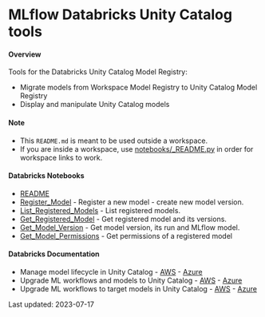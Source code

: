# MLflow Databricks Unity Catalog tools

#### Overview

Tools for the Databricks Unity Catalog Model Registry:
* Migrate models from Workspace Model Registry to Unity Catalog Model Registry
* Display and manipulate Unity Catalog models

#### Note
* This `README.md` is meant to be used outside a workspace. 
* If you are inside a workspace, use [notebooks/_README.py](notebooks/_README.py) in order for workspace links to work.

#### Databricks Notebooks
*  [README](notebooks/_README.py)
* [Register_Model](notebooks/Register_Model.py) - Register a new model - create new model version.
* [List_Registered_Models](notebooks/List_Registered_Models.py) - List registered models.
* [Get_Registered_Model](notebooks/Get_Registered_Model.py) - Get registered model and its versions.
* [Get_Model_Version](notebooks/Get_Model_Version.py) - Get model version, its run and MLflow model.
* [Get_Model_Permissions](notebooks/Get_Model_Permissions.py) - Get permissions of a registered model

#### Databricks Documentation

* Manage model lifecycle in Unity Catalog - [AWS](https://docs.databricks.com/machine-learning/manage-model-lifecycle/index.html) - [Azure](https://learn.microsoft.com/en-us/azure/databricks/machine-learning/manage-model-lifecycle/)
* Upgrade ML workflows and models to Unity Catalog - [AWS](https://docs.databricks.com/machine-learning/manage-model-lifecycle/upgrade-to-uc/index.html) - [Azure](https://learn.microsoft.com/en-us/azure/databricks/machine-learning/manage-model-lifecycle/upgrade-to-uc/)
* Upgrade ML workflows to target models in Unity Catalog - [AWS](https://docs.databricks.com/machine-learning/manage-model-lifecycle/upgrade-to-uc/upgrade-workflows.html) - [Azure](https://learn.microsoft.com/en-us/azure/databricks/machine-learning/manage-model-lifecycle/upgrade-to-uc/upgrade-workflows)

Last updated: 2023-07-17
